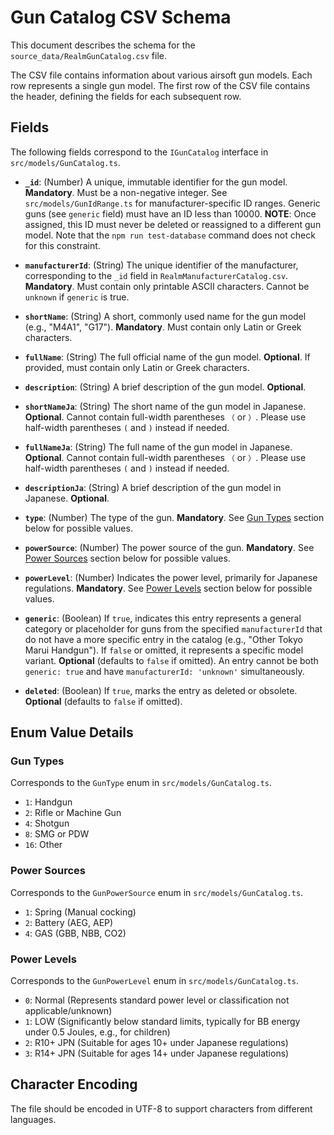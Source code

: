 # Gun Catalog CSV Schema

This document describes the schema for the `source_data/RealmGunCatalog.csv` file.

The CSV file contains information about various airsoft gun models. Each row represents a single gun model. The first row of the CSV file contains the header, defining the fields for each subsequent row.

## Fields

The following fields correspond to the `IGunCatalog` interface in `src/models/GunCatalog.ts`.

* **`_id`**: (Number) A unique, immutable identifier for the gun model. **Mandatory**. Must be a non-negative integer. See `src/models/GunIdRange.ts` for manufacturer-specific ID ranges. Generic guns (see `generic` field) must have an ID less than 10000. **NOTE**: Once assigned, this ID must never be deleted or reassigned to a different gun model. Note that the `npm run test-database` command does not check for this constraint.

* **`manufacturerId`**: (String) The unique identifier of the manufacturer, corresponding to the `_id` field in `RealmManufacturerCatalog.csv`. **Mandatory**. Must contain only printable ASCII characters. Cannot be `unknown` if `generic` is true.
* **`shortName`**: (String) A short, commonly used name for the gun model (e.g., "M4A1", "G17"). **Mandatory**. Must contain only Latin or Greek characters.
* **`fullName`**: (String) The full official name of the gun model. **Optional**. If provided, must contain only Latin or Greek characters.
* **`description`**: (String) A brief description of the gun model. **Optional**.
* **`shortNameJa`**: (String) The short name of the gun model in Japanese. **Optional**. Cannot contain full-width parentheses `（` or `）`. Please use half-width parentheses `(` and `)` instead if needed.
* **`fullNameJa`**: (String) The full name of the gun model in Japanese. **Optional**. Cannot contain full-width parentheses `（` or `）`. Please use half-width parentheses `(` and `)` instead if needed.
* **`descriptionJa`**: (String) A brief description of the gun model in Japanese. **Optional**.
* **`type`**: (Number) The type of the gun. **Mandatory**. See [Gun Types](#gun-types) section below for possible values.
* **`powerSource`**: (Number) The power source of the gun. **Mandatory**. See [Power Sources](#power-sources) section below for possible values.
* **`powerLevel`**: (Number) Indicates the power level, primarily for Japanese regulations. **Mandatory**. See [Power Levels](#power-levels) section below for possible values.
* **`generic`**: (Boolean) If `true`, indicates this entry represents a general category or placeholder for guns from the specified `manufacturerId` that do not have a more specific entry in the catalog (e.g., "Other Tokyo Marui Handgun"). If `false` or omitted, it represents a specific model variant. **Optional** (defaults to `false` if omitted). An entry cannot be both `generic: true` and have `manufacturerId: 'unknown'` simultaneously.
* **`deleted`**: (Boolean) If `true`, marks the entry as deleted or obsolete. **Optional** (defaults to `false` if omitted).

## Enum Value Details

### Gun Types

Corresponds to the `GunType` enum in `src/models/GunCatalog.ts`.

* `1`: Handgun
* `2`: Rifle or Machine Gun
* `4`: Shotgun
* `8`: SMG or PDW
* `16`: Other

### Power Sources

Corresponds to the `GunPowerSource` enum in `src/models/GunCatalog.ts`.

* `1`: Spring (Manual cocking)
* `2`: Battery (AEG, AEP)
* `4`: GAS (GBB, NBB, CO2)

### Power Levels

Corresponds to the `GunPowerLevel` enum in `src/models/GunCatalog.ts`.

* `0`: Normal (Represents standard power level or classification not applicable/unknown)
* `1`: LOW (Significantly below standard limits, typically for BB energy under 0.5 Joules, e.g., for children)
* `2`: R10+ JPN (Suitable for ages 10+ under Japanese regulations)
* `3`: R14+ JPN (Suitable for ages 14+ under Japanese regulations)

## Character Encoding

The file should be encoded in UTF-8 to support characters from different languages.
